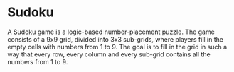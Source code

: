 # Sudoku
A Sudoku game is a logic-based number-placement puzzle. The game consists of a 9x9 grid, divided into 3x3 sub-grids, where players fill in the empty cells with numbers from 1 to 9. The goal is to fill in the grid in such a way that every row, every column and every sub-grid contains all the numbers from 1 to 9.
